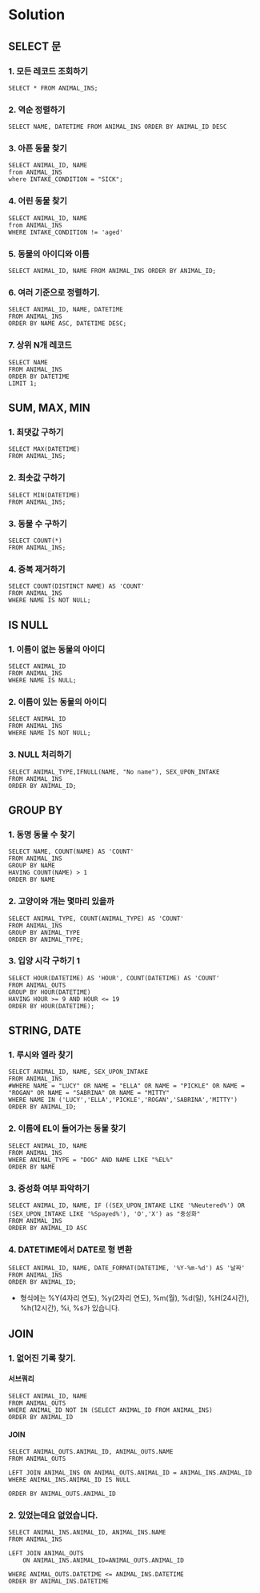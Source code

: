 # Solution

## SELECT 문
### 1. 모든 레코드 조회하기
```mysql
SELECT * FROM ANIMAL_INS;
```
### 2. 역순 정렬하기
```mysql
SELECT NAME, DATETIME FROM ANIMAL_INS ORDER BY ANIMAL_ID DESC
```
### 3. 아픈 동물 찾기
```mysql
SELECT ANIMAL_ID, NAME 
from ANIMAL_INS 
where INTAKE_CONDITION = "SICK";
```
### 4. 어린 동물 찾기
```mysql
SELECT ANIMAL_ID, NAME 
from ANIMAL_INS 
WHERE INTAKE_CONDITION != 'aged'
```
### 5. 동물의 아이디와 이름
```mysql
SELECT ANIMAL_ID, NAME FROM ANIMAL_INS ORDER BY ANIMAL_ID;
```
### 6. 여러 기준으로 정렬하기.
```mysql
SELECT ANIMAL_ID, NAME, DATETIME
FROM ANIMAL_INS 
ORDER BY NAME ASC, DATETIME DESC;
```

### 7. 상위 N개 레코드
```mysql
SELECT NAME 
FROM ANIMAL_INS 
ORDER BY DATETIME 
LIMIT 1;
```

## SUM, MAX, MIN

### 1. 최댓값 구하기
```mysql
SELECT MAX(DATETIME) 
FROM ANIMAL_INS;
```

### 2. 최솟값 구하기
```mysql
SELECT MIN(DATETIME) 
FROM ANIMAL_INS;
```

### 3. 동물 수 구하기
```mysql
SELECT COUNT(*)
FROM ANIMAL_INS;
```

### 4. 중복 제거하기
```mysql
SELECT COUNT(DISTINCT NAME) AS 'COUNT'
FROM ANIMAL_INS
WHERE NAME IS NOT NULL;

```
## IS NULL

### 1. 이름이 없는 동물의 아이디
```mysql
SELECT ANIMAL_ID 
FROM ANIMAL_INS 
WHERE NAME IS NULL;
```

### 2. 이름이 있는 동물의 아이디
```mysql
SELECT ANIMAL_ID 
FROM ANIMAL_INS 
WHERE NAME IS NOT NULL;
```

### 3. NULL 처리하기
```mysql
SELECT ANIMAL_TYPE,IFNULL(NAME, "No name"), SEX_UPON_INTAKE
FROM ANIMAL_INS
ORDER BY ANIMAL_ID;
```


## GROUP BY

### 1. 동명 동물 수 찾기
```mysql
SELECT NAME, COUNT(NAME) AS 'COUNT'
FROM ANIMAL_INS
GROUP BY NAME
HAVING COUNT(NAME) > 1
ORDER BY NAME

```
### 2. 고양이와 개는 몇마리 있을까
```mysql
SELECT ANIMAL_TYPE, COUNT(ANIMAL_TYPE) AS 'COUNT'
FROM ANIMAL_INS
GROUP BY ANIMAL_TYPE
ORDER BY ANIMAL_TYPE;
```

### 3. 입양 시각 구하기 1
```mysql
SELECT HOUR(DATETIME) AS 'HOUR', COUNT(DATETIME) AS 'COUNT'
FROM ANIMAL_OUTS
GROUP BY HOUR(DATETIME)
HAVING HOUR >= 9 AND HOUR <= 19
ORDER BY HOUR(DATETIME);
```

## STRING, DATE

### 1. 루시와 엘라 찾기
```mysql
SELECT ANIMAL_ID, NAME, SEX_UPON_INTAKE
FROM ANIMAL_INS
#WHERE NAME = "LUCY" OR NAME = "ELLA" OR NAME = "PICKLE" OR NAME = "ROGAN" OR NAME = "SABRINA" OR NAME = "MITTY"
WHERE NAME IN ('LUCY','ELLA','PICKLE','ROGAN','SABRINA','MITTY')
ORDER BY ANIMAL_ID;

```

### 2. 이름에 EL이 들어가는 동물 찾기
```mysql
SELECT ANIMAL_ID, NAME
FROM ANIMAL_INS
WHERE ANIMAL_TYPE = "DOG" AND NAME LIKE "%EL%"
ORDER BY NAME
```

### 3. 중성화 여부 파악하기

```mysql
SELECT ANIMAL_ID, NAME, IF ((SEX_UPON_INTAKE LIKE '%Neutered%') OR (SEX_UPON_INTAKE LIKE '%Spayed%'), 'O','X') as "중성화"
FROM ANIMAL_INS
ORDER BY ANIMAL_ID ASC

```

### 4. DATETIME에서 DATE로 형 변환
```mysql
SELECT ANIMAL_ID, NAME, DATE_FORMAT(DATETIME, '%Y-%m-%d') AS '날짜'
FROM ANIMAL_INS
ORDER BY ANIMAL_ID;
```

* 형식에는 %Y(4자리 연도), %y(2자리 연도), %m(월), %d(일), %H(24시간), %h(12시간), %i, %s가 있습니다.


## JOIN

### 1. 없어진 기록 찾기.

#### 서브쿼리
```mysql
SELECT ANIMAL_ID, NAME
FROM ANIMAL_OUTS
WHERE ANIMAL_ID NOT IN (SELECT ANIMAL_ID FROM ANIMAL_INS)
ORDER BY ANIMAL_ID
```

#### JOIN
```mysql
SELECT ANIMAL_OUTS.ANIMAL_ID, ANIMAL_OUTS.NAME 
FROM ANIMAL_OUTS

LEFT JOIN ANIMAL_INS ON ANIMAL_OUTS.ANIMAL_ID = ANIMAL_INS.ANIMAL_ID
WHERE ANIMAL_INS.ANIMAL_ID IS NULL

ORDER BY ANIMAL_OUTS.ANIMAL_ID
```

### 2. 있었는데요 없었습니다.
```mysql
SELECT ANIMAL_INS.ANIMAL_ID, ANIMAL_INS.NAME
FROM ANIMAL_INS 

LEFT JOIN ANIMAL_OUTS 
    ON ANIMAL_INS.ANIMAL_ID=ANIMAL_OUTS.ANIMAL_ID
    
WHERE ANIMAL_OUTS.DATETIME <= ANIMAL_INS.DATETIME 
ORDER BY ANIMAL_INS.DATETIME

```


